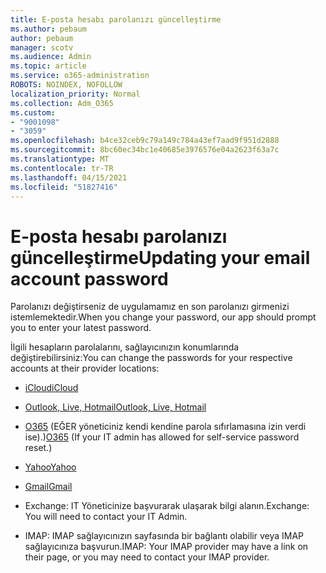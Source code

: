 ```yaml
---
title: E-posta hesabı parolanızı güncelleştirme
ms.author: pebaum
author: pebaum
manager: scotv
ms.audience: Admin
ms.topic: article
ms.service: o365-administration
ROBOTS: NOINDEX, NOFOLLOW
localization_priority: Normal
ms.collection: Adm_O365
ms.custom:
- "9001098"
- "3059"
ms.openlocfilehash: b4ce32ceb9c79a149c784a43ef7aad9f951d2888
ms.sourcegitcommit: 8bc60ec34bc1e40685e3976576e04a2623f63a7c
ms.translationtype: MT
ms.contentlocale: tr-TR
ms.lasthandoff: 04/15/2021
ms.locfileid: "51827416"
---
```

# <a name="updating-your-email-account-password"></a><span data-ttu-id="76248-102">E-posta hesabı parolanızı güncelleştirme</span><span class="sxs-lookup"><span data-stu-id="76248-102">Updating your email account password</span></span>

<span data-ttu-id="76248-103">Parolanızı değiştirseniz de uygulamamız en son parolanızı girmenizi istemlemektedir.</span><span class="sxs-lookup"><span data-stu-id="76248-103">When you change your password, our app should prompt you to enter your latest password.</span></span>

<span data-ttu-id="76248-104">İlgili hesapların parolalarını, sağlayıcınızın konumlarında değiştirebilirsiniz:</span><span class="sxs-lookup"><span data-stu-id="76248-104">You can change the passwords for your respective accounts at their provider locations:</span></span>

- [<span data-ttu-id="76248-105">iCloud</span><span class="sxs-lookup"><span data-stu-id="76248-105">iCloud</span></span>](https://support.apple.com/HT201487)

- [<span data-ttu-id="76248-106">Outlook, Live, Hotmail</span><span class="sxs-lookup"><span data-stu-id="76248-106">Outlook, Live, Hotmail</span></span>](https://account.live.com/password/reset)

- <span data-ttu-id="76248-107">[O365](https://passwordreset.microsoftonline.com) (EĞER yöneticiniz kendi kendine parola sıfırlamasına izin verdi ise).)</span><span class="sxs-lookup"><span data-stu-id="76248-107">[O365](https://passwordreset.microsoftonline.com) (If your IT admin has allowed for self-service password reset.)</span></span>

- [<span data-ttu-id="76248-108">Yahoo</span><span class="sxs-lookup"><span data-stu-id="76248-108">Yahoo</span></span>](https://login.yahoo.com/account/challenge/username?done=https%3A%2F%2Fwww.yahoo.com%2F&authMechanism=secondary&chllngnm=base&sessionIndex=QQ--)

- [<span data-ttu-id="76248-109">Gmail</span><span class="sxs-lookup"><span data-stu-id="76248-109">Gmail</span></span>](https://support.google.com/mail/answer/41078?co=GENIE.Platform%3DDesktop&hl=en)

- <span data-ttu-id="76248-110">Exchange: IT Yöneticinize başvurarak ulaşarak bilgi alanın.</span><span class="sxs-lookup"><span data-stu-id="76248-110">Exchange: You will need to contact your IT Admin.</span></span>

- <span data-ttu-id="76248-111">IMAP: IMAP sağlayıcınızın sayfasında bir bağlantı olabilir veya IMAP sağlayıcınıza başvurun.</span><span class="sxs-lookup"><span data-stu-id="76248-111">IMAP: Your IMAP provider may have a link on their page, or you may need to contact your IMAP provider.</span></span>